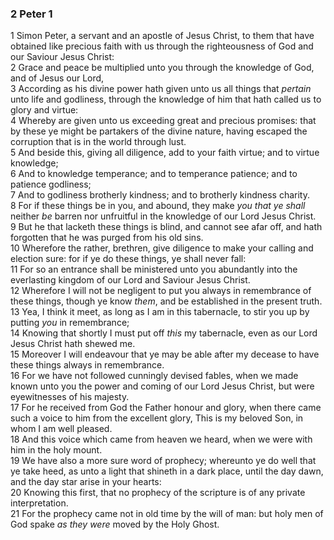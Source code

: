 ### 2 Peter 1

1 Simon Peter, a servant and an apostle of Jesus Christ, to them that have obtained like precious faith with us through the righteousness of God and our Saviour Jesus Christ:  
2 Grace and peace be multiplied unto you through the knowledge of God, and of Jesus our Lord,  
3 According as his divine power hath given unto us all things that *pertain* unto life and godliness, through the knowledge of him that hath called us to glory and virtue:  
4 Whereby are given unto us exceeding great and precious promises: that by these ye might be partakers of the divine nature, having escaped the corruption that is in the world through lust.  
5 And beside this, giving all diligence, add to your faith virtue; and to virtue knowledge;  
6 And to knowledge temperance; and to temperance patience; and to patience godliness;  
7 And to godliness brotherly kindness; and to brotherly kindness charity.  
8 For if these things be in you, and abound, they make *you that ye shall* neither *be* barren nor unfruitful in the knowledge of our Lord Jesus Christ.  
9 But he that lacketh these things is blind, and cannot see afar off, and hath forgotten that he was purged from his old sins.  
10 Wherefore the rather, brethren, give diligence to make your calling and election sure: for if ye do these things, ye shall never fall:  
11 For so an entrance shall be ministered unto you abundantly into the everlasting kingdom of our Lord and Saviour Jesus Christ.  
12 Wherefore I will not be negligent to put you always in remembrance of these things, though ye know *them*, and be established in the present truth.  
13 Yea, I think it meet, as long as I am in this tabernacle, to stir you up by putting *you* in remembrance;  
14 Knowing that shortly I must put off *this* my tabernacle, even as our Lord Jesus Christ hath shewed me.  
15 Moreover I will endeavour that ye may be able after my decease to have these things always in remembrance.  
16 For we have not followed cunningly devised fables, when we made known unto you the power and coming of our Lord Jesus Christ, but were eyewitnesses of his majesty.  
17 For he received from God the Father honour and glory, when there came such a voice to him from the excellent glory, This is my beloved Son, in whom I am well pleased.  
18 And this voice which came from heaven we heard, when we were with him in the holy mount.  
19 We have also a more sure word of prophecy; whereunto ye do well that ye take heed, as unto a light that shineth in a dark place, until the day dawn, and the day star arise in your hearts:  
20 Knowing this first, that no prophecy of the scripture is of any private interpretation.  
21 For the prophecy came not in old time by the will of man: but holy men of God spake *as they were* moved by the Holy Ghost.  
